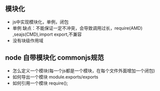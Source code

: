 ## 模块化
- js中实现模块化，单例，闭包
- 单例 缺点：不能保证一定不冲突，会导致调用过长，require(AMD) ,seajs(CMD),import export,不兼容
- 没有块级作用域


## node 自带模块化 commonjs规范
- 怎么定义一个模块(每一个js都是一个模块，在每个文件外面增加一个闭包)
- 如何导出一个模块 module.exports/exports
- 如何引用一个模块 require();

